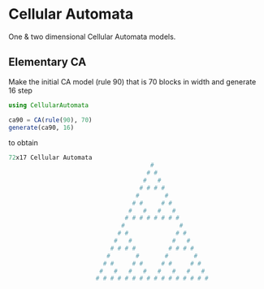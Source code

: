 Cellular Automata
===================

One & two dimensional Cellular Automata models.


Elementary CA
-------------

Make the initial CA model (rule 90) that is 70 blocks in width and generate 16 step
```julia
using CellularAutomata

ca90 = CA(rule(90), 70)
generate(ca90, 16)
```

to obtain
```julia
72x17 Cellular Automata	
	                                   #                                    
	                                  # #                                   
	                                 #   #                                  
	                                # # # #                                 
	                               #       #                                
	                              # #     # #                               
	                             #   #   #   #                              
	                            # # # # # # # #                             
	                           #               #                            
	                          # #             # #                           
	                         #   #           #   #                          
	                        # # # #         # # # #                         
	                       #       #       #       #                        
	                      # #     # #     # #     # #                       
	                     #   #   #   #   #   #   #   #                      
	                    # # # # # # # # # # # # # # # #                     
```


